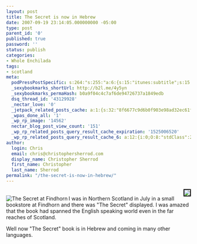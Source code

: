 ```yaml
---
layout: post
title: The Secret is now in Hebrew
date: 2007-09-19 23:14:05.000000000 -05:00
type: post
parent_id: '0'
published: true
password: ''
status: publish
categories:
- Whole Enchilada
tags:
- scotland
meta:
  podPressPostSpecific: s:264:"s:255:"a:6:{s:15:"itunes:subtitle";s:15:"##PostExcerpt##";s:14:"itunes:summary";s:15:"##PostExcerpt##";s:15:"itunes:keywords";s:17:"##WordPressCats##";s:13:"itunes:author";s:10:"##Global##";s:15:"itunes:explicit";s:7:"Default";s:12:"itunes:block";s:7:"Default";}";";
  _sexybookmarks_shortUrl: http://b2l.me/4y5yn
  _sexybookmarks_permaHash: b0a9f04c4c7af6de94726737a1849edb
  dsq_thread_id: '43129928'
  _nectar_love: '0'
  _jetpack_related_posts_cache: a:1:{s:32:"8f6677c9d6b0f903e98ad32ec61f8deb";a:2:{s:7:"expires";i:1504035669;s:7:"payload";a:3:{i:0;a:1:{s:2:"id";i:1027;}i:1;a:1:{s:2:"id";i:213;}i:2;a:1:{s:2:"id";i:1414;}}}}
  _wpas_done_all: '1'
  _wp_rp_image: '14562'
  nectar_blog_post_view_count: '151'
  _wp_rp_related_posts_query_result_cache_expiration: '1525006520'
  _wp_rp_related_posts_query_result_cache_6: a:12:{i:0;O:8:"stdClass":2:{s:7:"post_id";s:3:"291";s:5:"score";s:17:"76.61322421155589";}i:1;O:8:"stdClass":2:{s:7:"post_id";s:4:"4421";s:5:"score";s:17:"64.33551390793933";}i:2;O:8:"stdClass":2:{s:7:"post_id";s:3:"213";s:5:"score";s:17:"64.33551390793933";}i:3;O:8:"stdClass":2:{s:7:"post_id";s:3:"347";s:5:"score";s:17:"58.34404936061347";}i:4;O:8:"stdClass":2:{s:7:"post_id";s:3:"277";s:5:"score";s:18:"29.326742574911215";}i:5;O:8:"stdClass":2:{s:7:"post_id";s:4:"1311";s:5:"score";s:18:"13.816524394348443";}i:6;O:8:"stdClass":2:{s:7:"post_id";s:4:"4419";s:5:"score";s:18:"13.157211973175636";}i:7;O:8:"stdClass":2:{s:7:"post_id";s:3:"314";s:5:"score";s:18:"13.151664119250968";}i:8;O:8:"stdClass":2:{s:7:"post_id";s:4:"4388";s:5:"score";s:18:"12.857378233844221";}i:9;O:8:"stdClass":2:{s:7:"post_id";s:4:"4431";s:5:"score";s:18:"12.340733903029053";}i:10;O:8:"stdClass":2:{s:7:"post_id";s:4:"1387";s:5:"score";s:18:"12.340733903029053";}i:11;O:8:"stdClass":2:{s:7:"post_id";s:3:"121";s:5:"score";s:18:"12.340733903029053";}}
author:
  login: Chris
  email: chris@christophersherrod.com
  display_name: Christopher Sherrod
  first_name: Christopher
  last_name: Sherrod
permalink: "/the-secret-is-now-in-hebrew/"
---
```

<p><a href="http://www.flickr.com/photos/shoogior/1412079743/" rel="nofollow"><img src="http://farm2.static.flickr.com/1107/1412079743_8a81c5cdda_m.jpg" style="border: 2px solid #000000" align="right" / rel="nofollow"/></a><br />
<img src="{{ site.baseurl }}/posts/2007/09/the-secret.thumbnail.jpg" alt="The Secret at Findhorn" align="left" />I was in Northern Scotland in July in a small bookstore at Findhorn and there was "The Secret" displayed.  I was amazed that the book had spanned the English speaking world even in the far reaches of Scotland.</p>
<p>Well now "The Secret" book is in Hebrew and coming in many other languages.</p>
